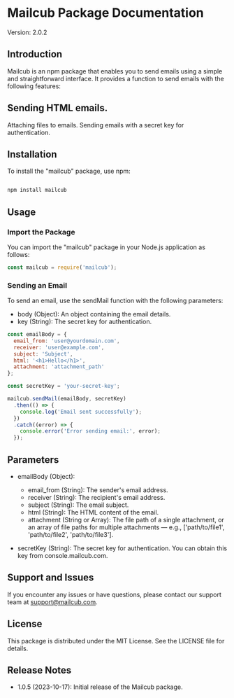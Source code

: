 # Mailcub Package Documentation
Version: 2.0.2

## Introduction
Mailcub is an npm package that enables you to send emails using a simple and straightforward interface. It provides a function to send emails with the following features:

## Sending HTML emails.
Attaching files to emails.
Sending emails with a secret key for authentication.

## Installation
To install the "mailcub" package, use npm:

```bash

npm install mailcub

```

## Usage
### Import the Package
You can import the "mailcub" package in your Node.js application as follows:

```javascript
const mailcub = require('mailcub');
```

### Sending an Email
To send an email, use the sendMail function with the following parameters:

- body (Object): An object containing the email details.
- key (String): The secret key for authentication.


```javascript
const emailBody = {
  email_from: 'user@yourdomain.com',
  receiver: 'user@example.com',
  subject: 'Subject',
  html: '<h1>Hello</h1>',
  attachment: 'attachment_path'
};

const secretKey = 'your-secret-key';

mailcub.sendMail(emailBody, secretKey)
  .then(() => {
    console.log('Email sent successfully');
  })
  .catch((error) => {
    console.error('Error sending email:', error);
  });
```

## Parameters
- emailBody (Object):
    - email_from (String): The sender's email address.
    - receiver (String): The recipient's email address.
    - subject (String): The email subject.
    - html (String): The HTML content of the email.
    - attachment (String or Array): The file path of a single attachment, or an array of file paths for multiple attachments — e.g., ['path/to/file1', 'path/to/file2', 'path/to/file3'].

- secretKey (String): The secret key for authentication. You can obtain this key from console.mailcub.com.

## Support and Issues
If you encounter any issues or have questions, please contact our support team at support@mailcub.com.

## License
This package is distributed under the MIT License. See the LICENSE file for details.

## Release Notes
- 1.0.5 (2023-10-17): Initial release of the Mailcub package.
